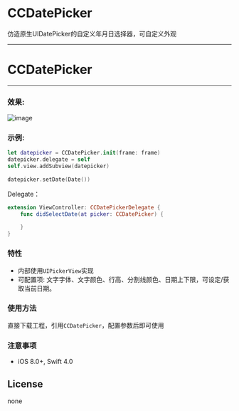 # CCDatePicker
仿造原生UIDatePicker的自定义年月日选择器，可自定义外观



---
# CCDatePicker
-------------

### 效果:
![image](https:)



### 示例:  
```Swift
let datepicker = CCDatePicker.init(frame: frame)
datepicker.delegate = self
self.view.addSubview(datepicker)
   
datepicker.setDate(Date())
```

Delegate：

```Swift
extension ViewController: CCDatePickerDelegate {
    func didSelectDate(at picker: CCDatePicker) {
    	
    }
}
```

### 特性
- 内部使用`UIPickerView`实现
- 可配置项: 文字字体、文字颜色、行高、分割线颜色、日期上下限，可设定/获取当前日期。


### 使用方法
直接下载工程，引用`CCDatePicker`，配置参数后即可使用

### 注意事项
- iOS 8.0+,   Swift 4.0

## License
none

